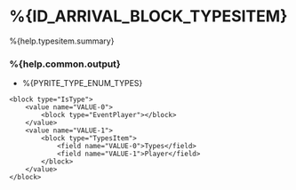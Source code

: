 # %{ID_ARRIVAL_BLOCK_TYPESITEM}

%{help.typesitem.summary}

### %{help.common.output}

-   %{PYRITE_TYPE_ENUM_TYPES}

```
<block type="IsType">
    <value name="VALUE-0">
        <block type="EventPlayer"></block>
    </value>
    <value name="VALUE-1">
        <block type="TypesItem">
            <field name="VALUE-0">Types</field>
            <field name="VALUE-1">Player</field>
        </block>
    </value>
</block>
```